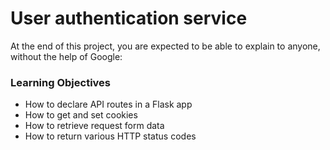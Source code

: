 # User authentication service

At the end of this project, you are expected to be able to explain to anyone, without the help of Google:

### Learning Objectives 
 - How to declare API routes in a Flask app
 - How to get and set cookies
 - How to retrieve request form data
 - How to return various HTTP status codes